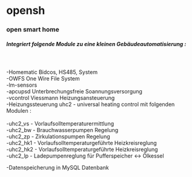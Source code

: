 opensh
======

<h3>open smart home</h3>

<h5>Integriert folgende Module zu eine kleinen Gebäudeautomatisierung :</h5><br><br>
  -Homematic Bidcos, HS485, System<br>
  -OWFS One Wire File System<br>
  -lm-sensors<br>
  -apcupsd Unterbrechungsfreie Soannungsversorgung<br>
  -vcontrol Viessmann Heizungsansteuerung<br>
  -Heizungssteuerung uhc2 - universal heating control mit folgenden Modulen :<br><br>
      -uhc2_vs    - Vorlaufsolltemperaturermittlung<br>
      -uhc2_bw    - Brauchwasserpumpen Regelung<br>
      -uhc2_zp    - Zirkulationspumpen Regelung<br>
      -uhc2_hk1   - Vorlaufsolltemperaturgeführte Heizkreisreglung<br>
      -uhc2_hk2   - Vorlaufsolltemperaturgeführte Heizkreisreglung<br>
      -uhc2_lp    - Ladepumpenreglung für Pufferspeicher <-> Ölkessel<br>
  
-Datenspeicherung in MySQL Datenbank
